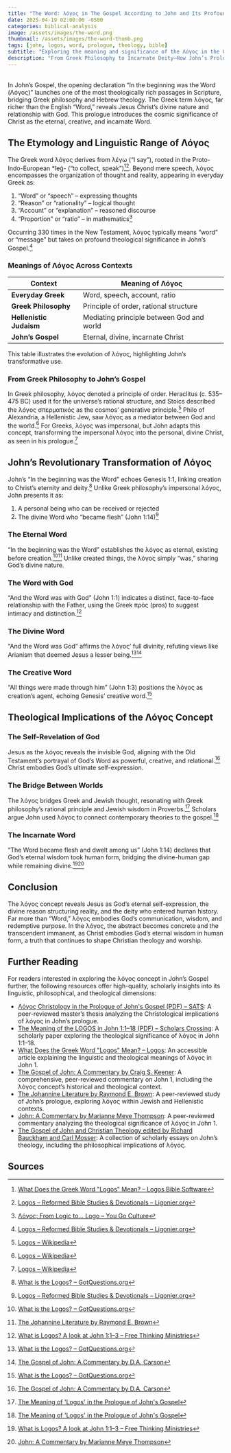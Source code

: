 ```yaml
---
title: "The Word: λόγος in The Gospel According to John and Its Profound Implications"
date: 2025-04-19 02:00:00 -0500
categories: biblical-analysis
image: /assets/images/the-word.png
thumbnail: /assets/images/the-word-thumb.png
tags: [john, logos, word, prologue, theology, bible]
subtitle: "Exploring the meaning and significance of the Λόγος in the Gospel of John."
description: "From Greek Philosophy to Incarnate Deity—How John’s Prologue Redefined Divine Revelation"
---
```

<br />
In John’s Gospel, the opening declaration “In the beginning was the Word (Λόγος)” launches one of the most theologically rich passages in Scripture, bridging Greek philosophy and Hebrew theology. The Greek term λόγος, far richer than the English “Word,” reveals Jesus Christ’s divine nature and relationship with God. This prologue introduces the cosmic significance of Christ as the eternal, creative, and incarnate Word.

## The Etymology and Linguistic Range of Λόγος

The Greek word λόγος derives from λέγω (“I say”), rooted in the Proto-Indo-European *leǵ- (“to collect, speak”)[^1][^2]. Beyond mere speech, λόγος encompasses the organization of thought and reality, appearing in everyday Greek as:

1. “Word” or “speech” – expressing thoughts
2. “Reason” or “rationality” – logical thought
3. “Account” or “explanation” – reasoned discourse
4. “Proportion” or “ratio” – in mathematics[^3]

Occurring 330 times in the New Testament, λόγος typically means “word” or “message” but takes on profound theological significance in John’s Gospel.[^2]

### Meanings of Λόγος Across Contexts

| Context               | Meaning of Λόγος                     |
|-----------------------|--------------------------------------|
| **Everyday Greek**    | Word, speech, account, ratio         |
| **Greek Philosophy**  | Principle of order, rational structure |
| **Hellenistic Judaism**| Mediating principle between God and world |
| **John’s Gospel**     | Eternal, divine, incarnate Christ    |

This table illustrates the evolution of λόγος, highlighting John’s transformative use.

### From Greek Philosophy to John’s Gospel

In Greek philosophy, λόγος denoted a principle of order. Heraclitus (c. 535–475 BC) used it for the universe’s rational structure, and Stoics described the λόγος σπερματικός as the cosmos’ generative principle.[^4] Philo of Alexandria, a Hellenistic Jew, saw λόγος as a mediator between God and the world.[^4] For Greeks, λόγος was impersonal, but John adapts this concept, transforming the impersonal λόγος into the personal, divine Christ, as seen in his prologue.[^4]

## John’s Revolutionary Transformation of Λόγος

John’s “In the beginning was the Word” echoes Genesis 1:1, linking creation to Christ’s eternity and deity.[^5] Unlike Greek philosophy’s impersonal λόγος, John presents it as:

1. A personal being who can be received or rejected
2. The divine Word who “became flesh” (John 1:14)[^2]

### The Eternal Word

“In the beginning was the Word” establishes the λόγος as eternal, existing before creation.[^5][^7] Unlike created things, the λόγος simply “was,” sharing God’s divine nature.

### The Word with God

“And the Word was with God” (John 1:1) indicates a distinct, face-to-face relationship with the Father, using the Greek πρὸς (pros) to suggest intimacy and distinction.[^6]

### The Divine Word

“And the Word was God” affirms the λόγος’ full divinity, refuting views like Arianism that deemed Jesus a lesser being.[^5][^8]

### The Creative Word

“All things were made through him” (John 1:3) positions the λόγος as creation’s agent, echoing Genesis’ creative word.[^5]

## Theological Implications of the Λόγος Concept

### The Self-Revelation of God

Jesus as the λόγος reveals the invisible God, aligning with the Old Testament’s portrayal of God’s Word as powerful, creative, and relational.[^8] Christ embodies God’s ultimate self-expression.

### The Bridge Between Worlds

The λόγος bridges Greek and Jewish thought, resonating with Greek philosophy’s rational principle and Jewish wisdom in Proverbs.[^9] Scholars argue John used λόγος to connect contemporary theories to the gospel.[^9]

### The Incarnate Word

“The Word became flesh and dwelt among us” (John 1:14) declares that God’s eternal wisdom took human form, bridging the divine-human gap while remaining divine.[^6][^10]

## Conclusion

The λόγος concept reveals Jesus as God’s eternal self-expression, the divine reason structuring reality, and the deity who entered human history. Far more than “Word,” λόγος embodies God’s communication, wisdom, and redemptive purpose. In the λόγος, the abstract becomes concrete and the transcendent immanent, as Christ embodies God’s eternal wisdom in human form, a truth that continues to shape Christian theology and worship.

## Further Reading

For readers interested in exploring the λόγος concept in John’s Gospel further, the following resources offer high-quality, scholarly insights into its linguistic, philosophical, and theological dimensions:

- [Λόγος Christology in the Prologue of John's Gospel (PDF) – SATS](https://sats.ac.za/wp-content/uploads/2019/10/Thesis_MThmini_2019_PeltierR.pdf): A peer-reviewed master’s thesis analyzing the Christological implications of λόγος in John’s prologue.
- [The Meaning of the LOGOS in John 1:1–18 (PDF) – Scholars Crossing](https://digitalcommons.liberty.edu/cgi/viewcontent.cgi?article=1076&context=masters): A scholarly paper exploring the theological significance of λόγος in John 1:1–18.
- [What Does the Greek Word "Logos" Mean? – Logos](https://www.logos.com/grow/greek-word-logos-meaning/): An accessible article explaining the linguistic and theological meanings of λόγος in John 1.
- [The Gospel of John: A Commentary by Craig S. Keener](https://www.amazon.com/Gospel-John-One-Two/dp/0801046750): A comprehensive, peer-reviewed commentary on John 1, including the λόγος concept’s historical and theological context.
- [The Johannine Literature by Raymond E. Brown](https://yalebooks.yale.edu/book/9780300140279/the-epistles-of-john/): A peer-reviewed study of John’s prologue, exploring λόγος within Jewish and Hellenistic contexts.
- [John: A Commentary by Marianne Meye Thompson](https://www.wjkbooks.com/Products/0664221114/john.aspx): A peer-reviewed commentary analyzing the theological significance of λόγος in John 1.
- [The Gospel of John and Christian Theology edited by Richard Bauckham and Carl Mosser](https://www.amazon.com/Gospel-John-Christian-Theology/dp/0802827179): A collection of scholarly essays on John’s theology, including the philosophical implications of λόγος.

## Sources

[^1]: [What Does the Greek Word "Logos" Mean? – Logos Bible Software](https://www.logos.com/grow/greek-word-logos-meaning/)
[^2]: [Logos – Reformed Bible Studies & Devotionals – Ligonier.org](https://learn.ligonier.org/devotionals/logos)
[^3]: [Λόγος: From Logic to… Logo – You Go Culture](https://yougoculture.com/articles/from-logic-to-logo)
[^4]: [Logos – Wikipedia](https://en.wikipedia.org/wiki/Logos)
[^5]: [What is the Logos? – GotQuestions.org](https://www.gotquestions.org/what-is-the-Logos.html)
[^6]: [What is Logos? A look at John 1:1–3 – Free Thinking Ministries](https://freethinkingministries.com/what-is-logos-a-look-at-john-11-3/)
[^7]: [The Johannine Literature by Raymond E. Brown](https://yalebooks.yale.edu/book/9780300140279/the-epistles-of-john/)
[^8]: [The Gospel of John: A Commentary by D.A. Carson](https://www.zondervan.com/9780310521068/the-gospel-of-john/)
[^9]: [The Meaning of 'Logos' in the Prologue of John's Gospel](https://www.bible-researcher.com/logos.html)
[^10]: [John: A Commentary by Marianne Meye Thompson](https://www.wjkbooks.com/Products/0664221114/john.aspx)